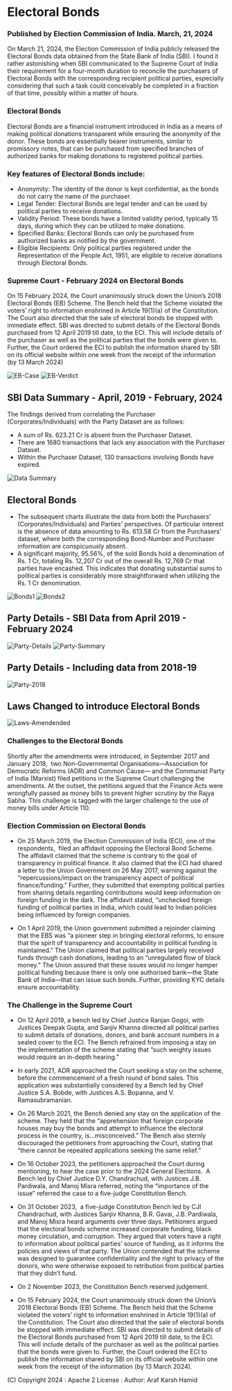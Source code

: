 # Electoral Bonds

### Published by Election Commission of India. March, 21, 2024

On March 21, 2024, the Election Commission of India publicly released the Electoral Bonds data obtained from the State Bank of India (SBI). I found it rather astonishing when SBI communicated to the Supreme Court of India their requirement for a four-month duration to reconcile the purchasers of Electoral Bonds with the corresponding recipient political parties, especially considering that such a task could conceivably be completed in a fraction of that time, possibly within a matter of hours.

### Electoral Bonds
Electoral Bonds are a financial instrument introduced in India as a means of making political donations transparent while ensuring the anonymity of the donor. These bonds are essentially bearer instruments, similar to promissory notes, that can be purchased from specified branches of authorized banks for making donations to registered political parties.

### Key features of Electoral Bonds include:
- Anonymity: The identity of the donor is kept confidential, as the bonds do not carry the name of the purchaser.
- Legal Tender: Electoral Bonds are legal tender and can be used by political parties to receive donations.
- Validity Period: These bonds have a limited validity period, typically 15 days, during which they can be utilized to make donations.
- Specified Banks: Electoral Bonds can only be purchased from authorized banks as notified by the government.
- Eligible Recipients: Only political parties registered under the Representation of the People Act, 1951, are eligible to receive donations through Electoral Bonds.

### Supreme Court - February 2024 on Electoral Bonds

On 15 February 2024, the Court unanimously struck down the Union’s 2018 Electoral Bonds (EB) Scheme. The Bench held that the Scheme violated the voters’ right to information enshrined in Article 19(1)(a) of the Constitution. The Court also directed that the sale of electoral bonds be stopped with immediate effect. SBI was directed to submit details of the Electoral Bonds purchased from 12 April 2019 till date, to the ECI. This will include details of the purchaser as well as the political parties that the bonds were given to. Further, the Court ordered the ECI to publish the information shared by SBI on its official website within one week from the receipt of the information (by 13 March 2024)

![EB-Case](https://raw.githubusercontent.com/arafkarsh/electoralbonds/main/images/EB-Case-2.jpg)
![EB-Verdict](https://raw.githubusercontent.com/arafkarsh/electoralbonds/main/images/EB-SC-Verdict.jpg)

## SBI Data Summary - April, 2019 - February, 2024

The findings derived from correlating the Purchaser (Corporates/Individuals) with the Party Dataset are as follows:
- A sum of Rs. 623.21 Cr is absent from the Purchaser Dataset.
- There are 1680 transactions that lack any association with the Purchaser Dataset.
- Within the Purchaser Dataset, 130 transactions involving Bonds have expired.

![Data Summary](https://raw.githubusercontent.com/arafkarsh/electoralbonds/main/images/EB-Linking-Data.png)

## Electoral Bonds

- The subsequent charts illustrate the data from both the Purchasers' (Corporates/Individuals) and Parties' perspectives. Of particular interest is the absence of data amounting to Rs. 613.58 Cr from the Purchasers' dataset, where both the corresponding Bond-Number and Purchaser information are conspicuously absent.
- A significant majority, 95.56%, of the sold Bonds hold a denomination of Rs. 1 Cr, totaling Rs. 12,207 Cr out of the overall Rs. 12,769 Cr that parties have encashed. This indicates that donating substantial sums to political parties is considerably more straightforward when utilizing the Rs. 1 Cr denomination.

![Bonds1](https://raw.githubusercontent.com/arafkarsh/electoralbonds/main/images/Electoral-Bonds-2019-2024-B.png)
![Bonds2](https://raw.githubusercontent.com/arafkarsh/electoralbonds/main/images/Electoral-Bonds-Denominations.png)

## Party Details - SBI Data from April 2019 - February 2024

![Party-Details](https://raw.githubusercontent.com/arafkarsh/electoralbonds/main/images/Electoral-Bonds-Party-Details.png)
![Party-Summary](https://raw.githubusercontent.com/arafkarsh/electoralbonds/main/images/Electoral-Bonds-Party-Summary.png)

## Party Details - Including data from 2018-19

![Party-2018](https://raw.githubusercontent.com/arafkarsh/electoralbonds/main/images/EB-Party-Wise-Mint.jpg)

## Laws Changed to introduce Electoral Bonds

![Laws-Amendended](https://raw.githubusercontent.com/arafkarsh/electoralbonds/main/images/EB-Changes-Required.jpg)

### Challenges to the Electoral Bonds

Shortly after the amendments were introduced, in September 2017 and January 2018,  two Non-Governmental Organisations—Association for Democratic Reforms (ADR) and Common Cause— and the Communist Party of India (Marxist) filed petitions in the Supreme Court challenging the amendments. At the outset, the petitions argued that the Finance Acts were wrongfully passed as money bills to prevent higher scrutiny by the Rajya Sabha. This challenge is tagged with the larger challenge to the use of money bills under Article 110.

### Election Commission on Electoral Bonds

- On 25 March 2019, the Election Commission of India (ECI), one of the respondents,  filed an affidavit opposing the Electoral Bond Scheme. The affidavit claimed that the scheme is contrary to the goal of transparency in political finance. It also claimed that the ECI had shared a letter to the Union Government on 26 May 2017, warning against the “repercussions/impact on the transparency aspect of political finance/funding.” Further, they submitted that exempting political parties from sharing details regarding contributions would keep information on foreign funding in the dark. The affidavit stated, “unchecked foreign funding of political parties in India, which could lead to Indian policies being influenced by foreign companies.

- On 1 April 2019, the Union government submitted a rejoinder claiming that the EBS was “a pioneer step in bringing electoral reforms, to ensure that the spirit of transparency and accountability in political funding is maintained.” The Union claimed that political parties largely received funds through cash donations, leading to an “unregulated flow of black money.” The Union assured that these issues would no longer hamper political funding because there is only one authorised bank—the State Bank of India—that can issue such bonds. Further, providing KYC details ensure accountability.

### The Challenge in the Supreme Court

- On 12 April 2019, a bench led by Chief Justice Ranjan Gogoi, with Justices Deepak Gupta, and Sanjiv Khanna directed all political parties to submit details of donations, donors, and bank account numbers in a sealed cover to the ECI. The Bench refrained from imposing a stay on the implementation of the scheme stating that “such weighty issues would require an in-depth hearing.” 

- In early 2021, ADR approached the Court seeking a stay on the scheme, before the commencement of a fresh round of bond sales. This application was substantially considered by a Bench led by Chief Justice S.A. Bobde, with Justices A.S. Bopanna, and V. Ramasubramanian. 

- On 26 March 2021, the Bench denied any stay on the application of the scheme. They held that the “apprehension that foreign corporate houses may buy the bonds and attempt to influence the electoral process in the country, is…misconceived.” The Bench also sternly discouraged the petitioners from approaching the Court, stating that “there cannot be repeated applications seeking the same relief.”

- On 16 October 2023, the petitioners approached the Court during mentioning, to hear the case prior to the 2024 General Elections.  A Bench led by Chief Justice D.Y. Chandrachud, with Justices J.B. Pardiwala, and Manoj Misra referred, noting the “importance of the issue” referred the case to a five-judge Constitution Bench.

- On 31 October 2023,  a five-judge Constitution Bench led by CJI Chandrachud, with Justices Sanjiv Khanna, B.R. Gavai, J.B. Pardiwala, and Manoj Misra heard arguments over three days. Petitioners argued that the electoral bonds scheme increased corporate funding, black money circulation, and corruption. They argued that voters have a right to information about political parties’ source of funding, as it informs the policies and views of that party. The Union contended that the scheme was designed to guarantee confidentiality and the right to privacy of the donors, who were otherwise exposed to retribution from political parties that they didn’t fund.

- On 2 November 2023, the Constitution Bench reserved judgement. 
- On 15 February 2024, the Court unanimously struck down the Union’s 2018 Electoral Bonds (EB) Scheme. The Bench held that the Scheme violated the voters’ right to information enshrined in Article 19(1)(a) of the Constitution. The Court also directed that the sale of electoral bonds be stopped with immediate effect. SBI was directed to submit details of the Electoral Bonds purchased from 12 April 2019 till date, to the ECI. This will include details of the purchaser as well as the political parties that the bonds were given to. Further, the Court ordered the ECI to publish the information shared by SBI on its official website within one week from the receipt of the information (by 13 March 2024).


(C) Copyright 2024 : Apache 2 License : Author: Araf Karsh Hamid
